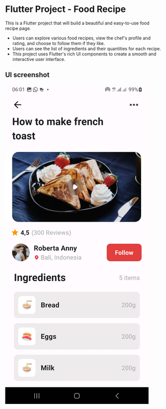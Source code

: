 # Flutter Project - Food Recipe

This is a Flutter project that will build a beautiful and easy-to-use food recipe page. 
- Users can explore various food recipes, view the chef's profile and rating, and choose to follow them if they like.
- Users can see the list of ingredients and their quantities for each recipe.
- This project uses Flutter's rich UI components to create a smooth and interactive user interface.

## UI screenshot

![Screenshot of project UI](./food_recipe/assets/images/Screenshot.jpg)
